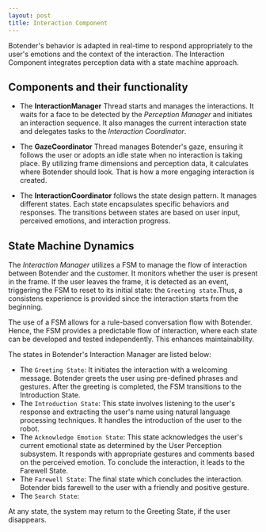 ```yaml
---
layout: post
title: Interaction Component
---
```

Botender's behavior  is adapted in real-time to respond appropriately to the user's emotions and the context of the interaction. The Interaction Component integrates perception data with a state machine approach. 

## Components and their functionality

- The **InteractionManager** Thread starts and manages the interactions. It waits for a face to be detected by the *Perception Manager* and initiates an interaction sequence. It also manages the current interaction state and delegates tasks to the *Interaction Coordinator*.

- The **GazeCoordinator** Thread manages Botender's gaze, ensuring it follows the user or adopts an idle state when no interaction is taking place. By utilizing frame dimensions and perception data, it calculates where Botender should look. That is how a more engaging interaction is created.

- The **InteractionCoordinator** follows the state design pattern. It manages different states. Each state encapsulates specific behaviors and responses. The transitions between states are based on user input, perceived emotions, and interaction progress.

## State Machine Dynamics
The *Interaction Manager* utilizes a FSM to manage the flow of interaction between Botender and the customer. It monitors whether the user is present in the frame. If the user leaves the frame, it is detected as an event, triggering the FSM to reset to its initial state: the `Greeting state`.Thus, a consistens experience is provided since the interaction starts from the beginning.

The use of a FSM allows for a rule-based conversation flow with Botender. Hence, the FSM provides a predictable flow of interaction, where each state can be developed and tested independently. This enhances maintainability.

The states in Botender's Interaction Manager are listed below:
- The `Greeting State`: It initiates the interaction with a welcoming message. Botender greets the user using pre-defined phrases and gestures. After the greeting is completed, the FSM transitions to the Introduction State. 
- The `Introduction State`: This state involves listening to the user's response and extracting the user's name using natural language processing techniques. It handles the introduction of the user to the robot. 
- The `Acknowledge Emotion State`: This state acknowledges the user's current emotional state as determined by the User Perception subsystem. It responds with appropriate gestures and comments based on the perceived emotion. To conclude the interaction, it leads to the Farewell State.
- The `Farewell State`: The final state which concludes the interaction. Botender bids farewell to the user with a friendly and positive gesture.
- The `Search State`: 

At any state, the system may return to the Greeting State, if the user disappears.
